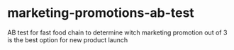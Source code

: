 # marketing-promotions-ab-test
AB test for fast food chain to determine witch marketing  promotion out of 3 is the best option for new product launch
